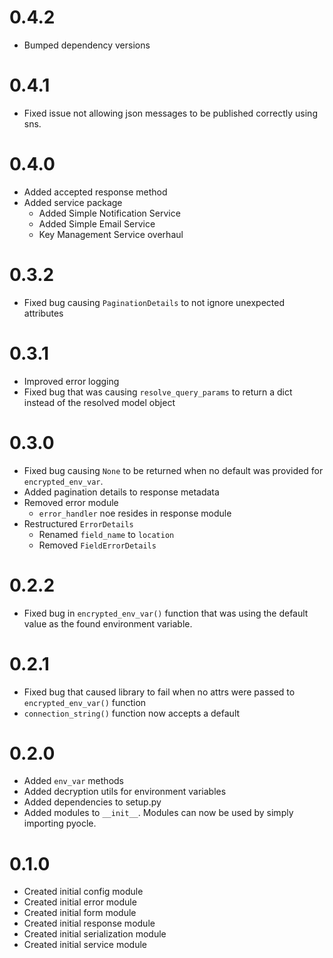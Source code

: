 # 0.4.2

- Bumped dependency versions

# 0.4.1

- Fixed issue not allowing json messages to be published correctly using sns.

# 0.4.0

- Added accepted response method
- Added service package
    - Added Simple Notification Service
    - Added Simple Email Service
    - Key Management Service overhaul

# 0.3.2

- Fixed bug causing `PaginationDetails` to not ignore unexpected attributes

# 0.3.1

- Improved error logging
- Fixed bug that was causing `resolve_query_params` to return a dict instead of the resolved model object

# 0.3.0

- Fixed bug causing `None` to be returned when no default was provided for `encrypted_env_var`.
- Added pagination details to response metadata
- Removed error module
    - `error_handler` noe resides in response module
- Restructured `ErrorDetails`
    - Renamed `field_name` to `location`
    - Removed `FieldErrorDetails`

# 0.2.2

- Fixed bug in `encrypted_env_var()` function that was using the default value as the found environment variable.

# 0.2.1

- Fixed bug that caused library to fail when no attrs were passed to `encrypted_env_var()` function
- `connection_string()` function now accepts a default

# 0.2.0

- Added `env_var` methods
- Added decryption utils for environment variables
- Added dependencies to setup.py
- Added modules to `__init__`. Modules can now be used by simply importing pyocle.

# 0.1.0

- Created initial config module
- Created initial error module
- Created initial form module
- Created initial response module
- Created initial serialization module
- Created initial service module

